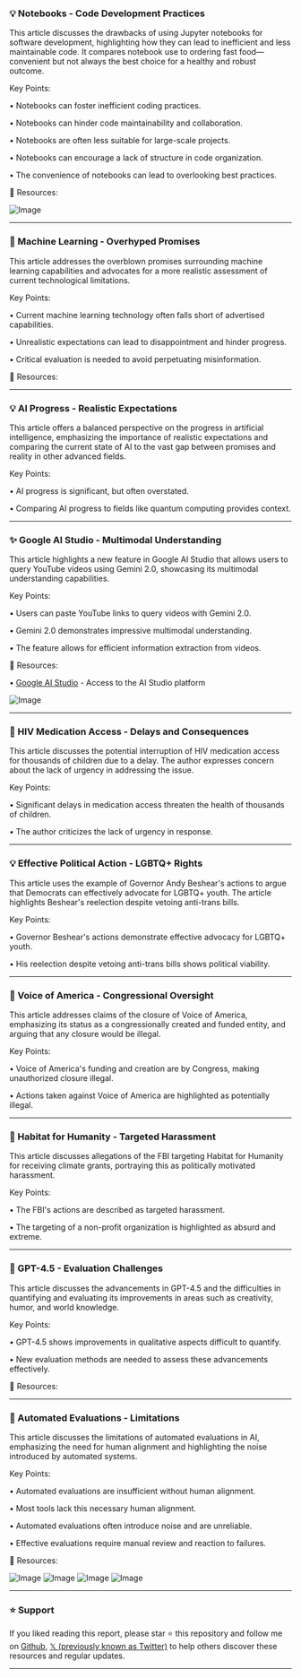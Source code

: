 ### 💡 Notebooks - Code Development Practices

This article discusses the drawbacks of using Jupyter notebooks for software development, highlighting how they can lead to inefficient and less maintainable code.  It compares notebook use to ordering fast food—convenient but not always the best choice for a healthy and robust outcome.

Key Points:

• Notebooks can foster inefficient coding practices.


• Notebooks can hinder code maintainability and collaboration.


• Notebooks are often less suitable for large-scale projects.


•  Notebooks can encourage a lack of structure in code organization.


• The convenience of notebooks can lead to overlooking best practices.



🔗 Resources:

![Image](https://pbs.twimg.com/media/GPqYEiWW0AApnDi?format=png&name=small)


---

### 🤖 Machine Learning - Overhyped Promises

This article addresses the overblown promises surrounding machine learning capabilities and advocates for a more realistic assessment of current technological limitations.

Key Points:

•  Current machine learning technology often falls short of advertised capabilities.


•  Unrealistic expectations can lead to disappointment and hinder progress.


•  Critical evaluation is needed to avoid perpetuating misinformation.



🔗 Resources:



---

### 💡 AI Progress - Realistic Expectations

This article offers a balanced perspective on the progress in artificial intelligence, emphasizing the importance of realistic expectations and comparing the current state of AI to the vast gap between promises and reality in other advanced fields.

Key Points:

• AI progress is significant, but often overstated.


• Comparing AI progress to fields like quantum computing provides context.



---

### ✨ Google AI Studio - Multimodal Understanding

This article highlights a new feature in Google AI Studio that allows users to query YouTube videos using Gemini 2.0, showcasing its multimodal understanding capabilities.

Key Points:

•  Users can paste YouTube links to query videos with Gemini 2.0.


•  Gemini 2.0 demonstrates impressive multimodal understanding.


•  The feature allows for efficient information extraction from videos.


🔗 Resources:

• [Google AI Studio](https://aistudio.google.com) - Access to the AI Studio platform

![Image](https://pbs.twimg.com/ext_tw_video_thumb/1899913904194506752/pu/img/E0zD0tIPf-lvLp-S.jpg)


---

### 🤖  HIV Medication Access - Delays and Consequences

This article discusses the potential interruption of HIV medication access for thousands of children due to a delay. The author expresses concern about the lack of urgency in addressing the issue.


Key Points:

•  Significant delays in medication access threaten the health of thousands of children.


•  The author criticizes the lack of urgency in response.



---

### 💡 Effective Political Action - LGBTQ+ Rights

This article uses the example of Governor Andy Beshear's actions to argue that Democrats can effectively advocate for LGBTQ+ youth.  The article highlights Beshear's reelection despite vetoing anti-trans bills.

Key Points:

•  Governor Beshear's actions demonstrate effective advocacy for LGBTQ+ youth.


•  His reelection despite vetoing anti-trans bills shows political viability.



---

### 🤖  Voice of America - Congressional Oversight

This article addresses claims of the closure of Voice of America, emphasizing its status as a congressionally created and funded entity, and arguing that any closure would be illegal.

Key Points:

•  Voice of America's funding and creation are by Congress, making unauthorized closure illegal.


•  Actions taken against Voice of America are highlighted as potentially illegal.


---

### 🤖 Habitat for Humanity - Targeted Harassment

This article discusses allegations of the FBI targeting Habitat for Humanity for receiving climate grants, portraying this as politically motivated harassment.

Key Points:

•  The FBI's actions are described as targeted harassment.


•  The targeting of a non-profit organization is highlighted as absurd and extreme.



---

### 🤖 GPT-4.5 - Evaluation Challenges

This article discusses the advancements in GPT-4.5 and the difficulties in quantifying and evaluating its improvements in areas such as creativity, humor, and world knowledge.

Key Points:

• GPT-4.5 shows improvements in qualitative aspects difficult to quantify.


•  New evaluation methods are needed to assess these advancements effectively.



🔗 Resources:


---

### 🤖 Automated Evaluations - Limitations

This article discusses the limitations of automated evaluations in AI, emphasizing the need for human alignment and highlighting the noise introduced by automated systems.

Key Points:

•  Automated evaluations are insufficient without human alignment.


• Most tools lack this necessary human alignment.


• Automated evaluations often introduce noise and are unreliable.


•  Effective evaluations require manual review and reaction to failures.

🔗 Resources:

![Image](https://pbs.twimg.com/media/GmGqOQrbcAAcirm?format=png&name=360x360)
![Image](https://pbs.twimg.com/media/GmGqQ2dbcAAoA8K?format=png&name=360x360)
![Image](https://pbs.twimg.com/media/GmGqUQ4bcAA_Ibe?format=jpg&name=360x360)
![Image](https://pbs.twimg.com/media/GmGqb-_bcAMQsO_?format=jpg&name=360x360)


---

### ⭐️ Support

If you liked reading this report, please star ⭐️ this repository and follow me on [Github](https://github.com/Drix10), [𝕏 (previously known as Twitter)](https://x.com/DRIX_10_) to help others discover these resources and regular updates.

---